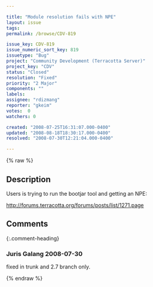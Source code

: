 ```yaml
---

title: "Module resolution fails with NPE"
layout: issue
tags: 
permalink: /browse/CDV-819

issue_key: CDV-819
issue_numeric_sort_key: 819
issuetype: "Bug"
project: "Community Development (Terracotta Server)"
project_key: "CDV"
status: "Closed"
resolution: "Fixed"
priority: "2 Major"
components: ""
labels: 
assignee: "rdizmang"
reporter: "gkeim"
votes:  0
watchers: 0

created: "2008-07-25T16:31:07.000-0400"
updated: "2008-08-18T18:30:17.000-0400"
resolved: "2008-07-30T12:21:04.000-0400"

---
```




{% raw %}



## Description

<div markdown="1" class="description">

Users is trying to run the bootjar tool and getting an NPE:

http://forums.terracotta.org/forums/posts/list/1271.page


</div>

## Comments


{:.comment-heading}
### **Juris Galang** <span class="date">2008-07-30</span>

<div markdown="1" class="comment">

fixed in trunk and 2.7 branch only.

</div>



{% endraw %}
